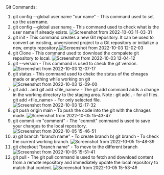 Git Commands:
1. git config --global user.name "our name" - 
    This command used to set up the username.
2. git config --global user.name - 
    This command used to check what is the user name if already exists.
    ![Screenshot from 2022-10-03 11-03-31](https://user-images.githubusercontent.com/66369393/193511203-86a6090c-9be6-4793-8749-8c4f6b9acd97.png)
3. git init - 
    This command creates a new Git repository. It can be used to convert an existing, unversioned project to a Git repository or initialize a new, empty       repository.![Screenshot from 2022-10-03 12-02-03](https://user-images.githubusercontent.com/66369393/193514538-1f911838-d395-4028-be9b-a00d1cde38b8.png)
4. git Clone - 
    This command used to download the compalete git repository to local.
    ![Screenshot from 2022-10-03 12-04-12](https://user-images.githubusercontent.com/66369393/193514778-2c25915e-b0cc-44ea-a2b7-7daa0389f202.png)
5. git --version -
    This command is used to check the git version.![Screenshot from 2022-10-03 12-07-17](https://user-images.githubusercontent.com/66369393/193515041-f212c4be-3a12-43ec-8000-917cca51840e.png)
6. git status - 
    This command used to chekc the status of the chnages made or anything while working on git
 ![Screenshot from 2022-10-03 12-09-00](https://user-images.githubusercontent.com/66369393/193515472-838579cf-965f-492b-8268-1fdf738014d0.png)
7. git add . and git add <file_name> - 
    The git add command adds a change in the working directory to the staging area.
    Note : git add . -  for all files.
           git add <file_name> - For only selected file.
           ![Screenshot from 2022-10-03 12-17-32](https://user-images.githubusercontent.com/66369393/193516660-146ab27d-d012-4f7e-8dd1-322864e1f5b0.png)
8. git push origin main - To push the code into the git with the chnages made.
    ![Screenshot from 2022-10-05 15-43-47](https://user-images.githubusercontent.com/66369393/194037258-8b77e874-8b95-47f4-9a7c-029edc914a97.png)
9. git commit -m "comment" - The "commit" command is used to save your changes to the local repository. 
    ![Screenshot from 2022-10-05 15-46-51](https://user-images.githubusercontent.com/66369393/194037749-844b80ba-99a3-4bf1-80f7-fcddb3018884.png)
10. a) git branch "branch name" - To create branch 
    b) git branch - To check the current working branch.
    ![Screenshot from 2022-10-05 15-48-39](https://user-images.githubusercontent.com/66369393/194038321-ecc26251-a9a7-4669-887e-9eb36e567baf.png)
11. git checkout "branch name" - To move to the different branch
    ![Screenshot from 2022-10-05 15-51-41](https://user-images.githubusercontent.com/66369393/194038548-2d27e598-5791-4290-a8ba-08ba7013fd8c.png)
12. git pull -  The git pull command is used to fetch and download content from a remote repository and immediately update the local repository to match     that content.
    ![Screenshot from 2022-10-05 15-53-49](https://user-images.githubusercontent.com/66369393/194039025-2254710c-4c81-42a2-80e9-922035c6a565.png)

